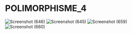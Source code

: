 # POLIMORPHISME_4
![Screenshot (646)](https://user-images.githubusercontent.com/101535029/169698586-587d861c-6e59-48c4-8d13-4bb52f340d39.png)
![Screenshot (645)](https://user-images.githubusercontent.com/101535029/169698515-d07377e0-0d2d-4cd0-a1a1-d7c6f86b2e20.png)
![Screenshot (659)](https://user-images.githubusercontent.com/101535029/169698651-ac6d310c-2028-4513-a7f5-21b484eb8f3b.png)
![Screenshot (660)](https://user-images.githubusercontent.com/101535029/169698654-de9407b4-2bba-4a0b-87c1-b33f0a7e4bf8.png)
